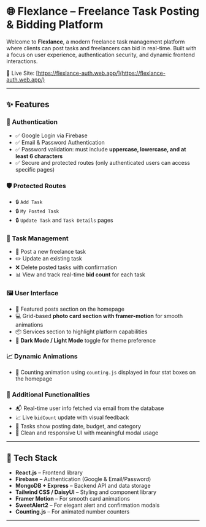 # 🌐 Flexlance – Freelance Task Posting & Bidding Platform

Welcome to **Flexlance**, a modern freelance task management platform where clients can post tasks and freelancers can bid in real-time. Built with a focus on user experience, authentication security, and dynamic frontend interactions.

🔗 Live Site: [https://flexlance-auth.web.app/](https://flexlance-auth.web.app/)

---

## ✨ Features

### 🔐 Authentication
- ✅ Google Login via Firebase
- ✅ Email & Password Authentication
- ✅ Password validation: must include **uppercase, lowercase, and at least 6 characters**
- ✅ Secure and protected routes (only authenticated users can access specific pages)

### 🛡️ Protected Routes
- 🔒 `Add Task`
- 🔒 `My Posted Task`
- 🔒 `Update Task` and `Task Details` pages

### 📄 Task Management
- 📝 Post a new freelance task
- ✏️ Update an existing task
- ❌ Delete posted tasks with confirmation
- 📊 View and track real-time **bid count** for each task

### 🖼️ User Interface
- 🎨 Featured posts section on the homepage
- 💻 Grid-based **photo card section with framer-motion** for smooth animations
- 📦 Services section to highlight platform capabilities
- 🌙 **Dark Mode / Light Mode** toggle for theme preference

### 📈 Dynamic Animations
- 🔢 Counting animation using `counting.js` displayed in four stat boxes on the homepage

### 🧠 Additional Functionalities
- 📬 Real-time user info fetched via email from the database
- 📈 Live `bidCount` update with visual feedback
- 📆 Tasks show posting date, budget, and category
- 💬 Clean and responsive UI with meaningful modal usage

---

## 🚀 Tech Stack

- **React.js** – Frontend library
- **Firebase** – Authentication (Google & Email/Password)
- **MongoDB + Express** – Backend API and data storage
- **Tailwind CSS / DaisyUI** – Styling and component library
- **Framer Motion** – For smooth card animations
- **SweetAlert2** – For elegant alert and confirmation modals
- **Counting.js** – For animated number counters

---
